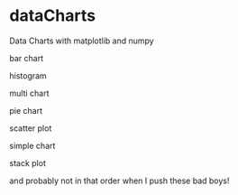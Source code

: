 # dataCharts
Data Charts with matplotlib and numpy

bar chart

histogram

multi chart

pie chart

scatter plot

simple chart

stack plot

and probably not in that order when I push these bad boys!

